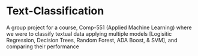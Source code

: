 # Text-Classification

A group project for a course, Comp-551 (Applied Machine Learning) where we were to classify textual data applying multiple models [Logisitic Regression, Decision Trees, Random Forest, ADA Boost, & SVM], and comparing their performance
